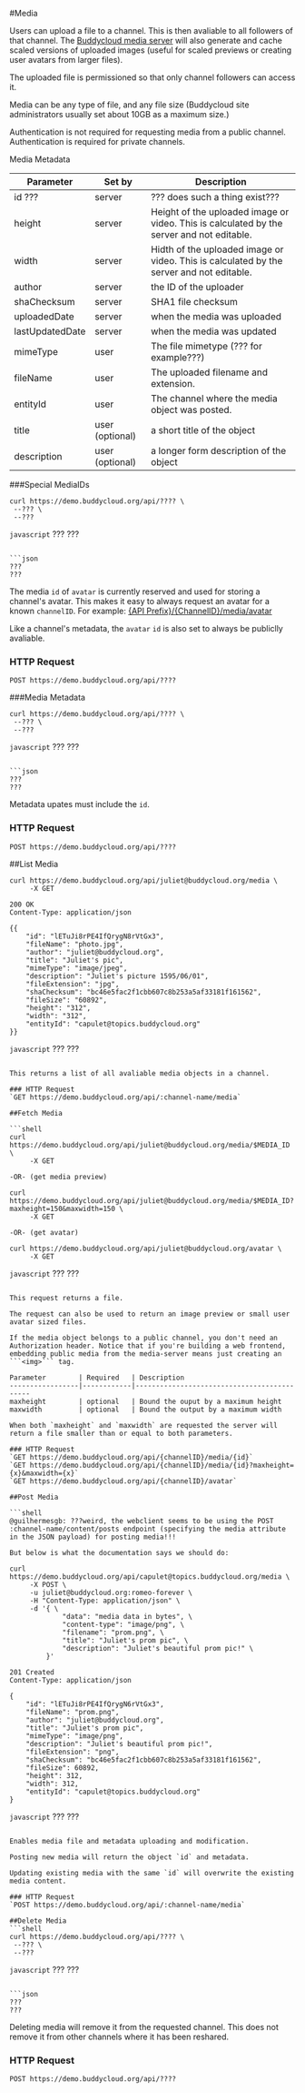 #Media

Users can upload a file to a channel. This is then avaliable to all followers of that channel. The [Buddycloud media server](http://github.com/buddycloud/buddycloud-media-server) will also generate and cache scaled versions of uploaded images (useful for scaled previews or creating user avatars from larger files).

The uploaded file is permissioned so that only channel followers can access it. 

Media can be any type of file, and any file size (Buddycloud site administrators usually set about 10GB as a maximum size.)

<aside class="notice">Authentication is not required for requesting media from a public channel. Authentication is required for private channels.</aside>

Media Metadata

Parameter        | Set by    | Description
-----------------|------------|--------------------------------------------
id  ???             | server     | ??? does such a thing exist???
height           | server     | Height of the uploaded image or video. This is calculated by the server and not editable.
width            | server     | Hidth of the uploaded image or video. This is calculated by the server and not editable.
author           | server     | the ID of the uploader
shaChecksum      | server     | SHA1 file checksum
uploadedDate     | server     | when the media was uploaded
lastUpdatedDate  | server     | when the media was updated
mimeType         | user       | The file mimetype (??? for example???)
fileName         | user       | The uploaded filename and extension.
entityId         | user       | The channel where the media object was posted.
title            | user (optional)   | a short title of the object
description      | user (optional)   | a longer form description of the object

###Special MediaIDs
 
 
```shell
curl https://demo.buddycloud.org/api/???? \
 --??? \
 --???
```

```javascript```
???
???
```

```json
???
???
```

The media `id` of `avatar` is currently reserved and used for storing a channel's avatar. This makes it easy to always request an avatar for a known `channelID`. For example:
[{API Prefix}/{ChannelID}/media/avatar](https://demo.buddycloud.org/api/simon@buddycloud.org/media/avatar?maxheight=50&maxwidth=50)

Like a channel's metadata, the `avatar` `id` is also set to always be publiclly avaliable.

### HTTP Request
`POST https://demo.buddycloud.org/api/????`

###Media Metadata

```shell
curl https://demo.buddycloud.org/api/???? \
 --??? \
 --???
```

```javascript```
???
???
```

```json
???
???
```

Metadata upates must include the `id`. 

### HTTP Request
`POST https://demo.buddycloud.org/api/????`

##List Media

```shell
curl https://demo.buddycloud.org/api/juliet@buddycloud.org/media \
     -X GET
```
```shell
200 OK
Content-Type: application/json

{{
    "id": "lETuJi8rPE4IfQrygN8rVtGx3",
    "fileName": "photo.jpg",
    "author": "juliet@buddycloud.org",
    "title": "Juliet's pic",
    "mimeType": "image/jpeg",
    "description": "Juliet's picture 1595/06/01",
    "fileExtension": "jpg",
    "shaChecksum": "bc46e5fac2f1cbb607c8b253a5af33181f161562",
    "fileSize": "60892",
    "height": "312",
    "width": "312",
    "entityId": "capulet@topics.buddycloud.org"
}}
```

```javascript```
???
???
```

This returns a list of all avaliable media objects in a channel.

### HTTP Request
`GET https://demo.buddycloud.org/api/:channel-name/media`

##Fetch Media

```shell
curl https://demo.buddycloud.org/api/juliet@buddycloud.org/media/$MEDIA_ID \
     -X GET

-OR- (get media preview)

curl https://demo.buddycloud.org/api/juliet@buddycloud.org/media/$MEDIA_ID?maxheight=150&maxwidth=150 \
     -X GET

-OR- (get avatar)

curl https://demo.buddycloud.org/api/juliet@buddycloud.org/avatar \
     -X GET
```

```javascript```
???
???
```

This request returns a file.

The request can also be used to return an image preview or small user avatar sized files.

If the media object belongs to a public channel, you don't need an Authorization header. Notice that if you're building a web frontend, embedding public media from the media-server means just creating an ```<img>``` tag.

Parameter        | Required   | Description
-----------------|------------|--------------------------------------------
maxheight        | optional   | Bound the ouput by a maximum height
maxwidth         | optional   | Bound the output by a maximum width

When both `maxheight` and `maxwidth` are requested the server will return a file smaller than or equal to both parameters.

### HTTP Request
`GET https://demo.buddycloud.org/api/{channelID}/media/{id}`
`GET https://demo.buddycloud.org/api/{channelID}/media/{id}?maxheight={x}&maxwidth={x}`
`GET https://demo.buddycloud.org/api/{channelID}/avatar`

##Post Media

```shell
@guilhermesgb: ???weird, the webclient seems to be using the POST :channel-name/content/posts endpoint (specifying the media attribute in the JSON payload) for posting media!!!

But below is what the documentation says we should do:

curl https://demo.buddycloud.org/api/capulet@topics.buddycloud.org/media \
     -X POST \
     -u juliet@buddycloud.org:romeo-forever \
     -H "Content-Type: application/json" \
     -d '{ \
             "data": "media data in bytes", \
             "content-type": "image/png", \
             "filename": "prom.png", \
             "title": "Juliet's prom pic", \
             "description": "Juliet's beautiful prom pic!" \
         }'
```

```shell
201 Created
Content-Type: application/json

{
    "id": "lETuJi8rPE4IfQrygN6rVtGx3",
    "fileName": "prom.png",
    "author": "juliet@buddycloud.org",
    "title": "Juliet's prom pic",
    "mimeType": "image/png",
    "description": "Juliet's beautiful prom pic!",
    "fileExtension": "png",
    "shaChecksum": "bc46e5fac2f1cbb607c8b253a5af33181f161562",
    "fileSize": 60892,
    "height": 312,
    "width": 312,
    "entityId": "capulet@topics.buddycloud.org"
}
```

```javascript```
???
???
```

Enables media file and metadata uploading and modification. 

Posting new media will return the object `id` and metadata.

Updating existing media with the same `id` will overwrite the existing media content.

### HTTP Request
`POST https://demo.buddycloud.org/api/:channel-name/media`

##Delete Media
```shell
curl https://demo.buddycloud.org/api/???? \
 --??? \
 --???
```

```javascript```
???
???
```

```json
???
???
```

Deleting media will remove it from the requested channel. This does not remove it from other channels where it has been reshared.

### HTTP Request
`POST https://demo.buddycloud.org/api/????`

